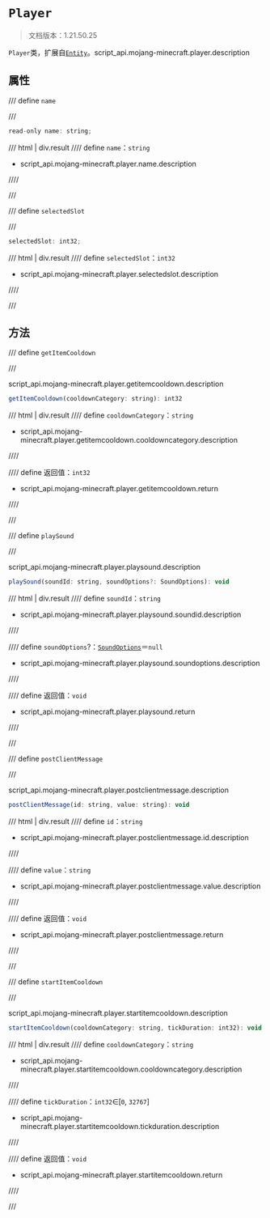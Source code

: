 # `Player`

> 文档版本：1.21.50.25

`Player`类，扩展自[`Entity`](./entity.md)。script_api.mojang-minecraft.player.description

## 属性

/// define
`name`


///

```js
read-only name: string;
```

/// html | div.result
//// define
`name`：`string`

- script_api.mojang-minecraft.player.name.description


////

///


/// define
`selectedSlot`


///

```js
selectedSlot: int32;
```

/// html | div.result
//// define
`selectedSlot`：`int32`

- script_api.mojang-minecraft.player.selectedslot.description


////

///


## 方法

/// define
`getItemCooldown`


///

script_api.mojang-minecraft.player.getitemcooldown.description

```js
getItemCooldown(cooldownCategory: string): int32
```

/// html | div.result
//// define
`cooldownCategory`：`string`

- script_api.mojang-minecraft.player.getitemcooldown.cooldowncategory.description


////

//// define
返回值：`int32`

- script_api.mojang-minecraft.player.getitemcooldown.return


////

///


/// define
`playSound`


///

script_api.mojang-minecraft.player.playsound.description

```js
playSound(soundId: string, soundOptions?: SoundOptions): void
```

/// html | div.result
//// define
`soundId`：`string`

- script_api.mojang-minecraft.player.playsound.soundid.description


////

//// define
`soundOptions`?：[`SoundOptions`](./soundoptions.md)＝`null`

- script_api.mojang-minecraft.player.playsound.soundoptions.description


////

//// define
返回值：`void`

- script_api.mojang-minecraft.player.playsound.return


////

///


/// define
`postClientMessage`


///

script_api.mojang-minecraft.player.postclientmessage.description

```js
postClientMessage(id: string, value: string): void
```

/// html | div.result
//// define
`id`：`string`

- script_api.mojang-minecraft.player.postclientmessage.id.description


////

//// define
`value`：`string`

- script_api.mojang-minecraft.player.postclientmessage.value.description


////

//// define
返回值：`void`

- script_api.mojang-minecraft.player.postclientmessage.return


////

///


/// define
`startItemCooldown`


///

script_api.mojang-minecraft.player.startitemcooldown.description

```js
startItemCooldown(cooldownCategory: string, tickDuration: int32): void
```

/// html | div.result
//// define
`cooldownCategory`：`string`

- script_api.mojang-minecraft.player.startitemcooldown.cooldowncategory.description


////

//// define
`tickDuration`：`int32`∈[`0`, `32767`]

- script_api.mojang-minecraft.player.startitemcooldown.tickduration.description


////

//// define
返回值：`void`

- script_api.mojang-minecraft.player.startitemcooldown.return


////

///

